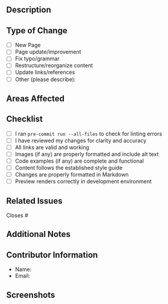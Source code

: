 ## Description

<!-- Provide a clear and concise description of your documentation changes -->

## Type of Change

<!-- Check relevant options by putting an x in the brackets -->

- [ ] New Page
- [ ] Page update/improvement
- [ ] Fix typo/grammar
- [ ] Restructure/reorganize content
- [ ] Update links/references
- [ ] Other (please describe):

## Areas Affected

## <!-- List the documentation sections/pages that have been modified -->

## Checklist

<!-- Check items by putting an x in the brackets -->

- [ ] I ran `pre-commit run --all-files` to check for linting errors
- [ ] I have reviewed my changes for clarity and accuracy
- [ ] All links are valid and working
- [ ] Images (if any) are properly formatted and include alt text
- [ ] Code examples (if any) are complete and functional
- [ ] Content follows the established style guide
- [ ] Changes are properly formatted in Markdown
- [ ] Preview renders correctly in development environment

## Related Issues

<!-- Link any related issues using #issue_number -->

Closes #

## Additional Notes

<!-- Add any other context about your documentation changes -->

## Contributor Information

<!-- Please provide your contact information -->

- Name:
- Email:

## Screenshots

<!-- If applicable, add screenshots to help explain your changes -->
